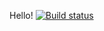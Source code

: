 Hello!
[![Build status](https://ci.appveyor.com/api/projects/status/aaljjpaa5nsyrkle?svg=true)](https://ci.appveyor.com/project/DmitriiKuular/gradlehwfourth)
